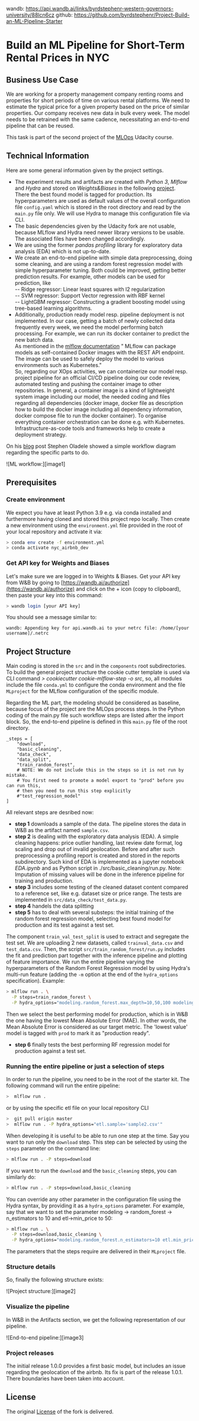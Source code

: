 wandb: https://api.wandb.ai/links/byrdstephenr-western-governors-university/88lcn6cz
github: https://github.com/byrdstephenr/Project-Build-an-ML-Pipeline-Starter

# Build an ML Pipeline for Short-Term Rental Prices in NYC
## Business Use Case
We are working for a property management company renting rooms and properties for short periods of 
time on various rental platforms. We need to estimate the typical price for a given property based 
on the price of similar properties. Our company receives new data in bulk every week. The model needs 
to be retrained with the same cadence, necessitating an end-to-end pipeline that can be reused.

This task is part of the second project of the [MLOps](https://www.udacity.com/course/machine-learning-dev-ops-engineer-nanodegree--nd0821) Udacity course.

## Technical Information
Here are some general information given by the project settings.
- The experiment results and artifacts are created with _Python 3_, _Mlflow_ and _Hydra_ and stored on _Weights&Biases_ in the following [project](https://wandb.ai/ilo/nyc_airbnb/overview).<br>
There the best found model is tagged for production. Its hyperparameters are used as default values of the overall configuration file ``config.yaml`` which is stored in the root directory and read by the ``main.py`` file only. We will use Hydra to manage this configuration file via CLI.
- The basic dependencies given by the Udacity fork are not usable, because MLflow and Hydra need newer library versions to be usable. The associated files have been changed accordingly.
- We are using the former _pandas profiling_ library for exploratory data analysis (EDA) which is not up-to-date.
- We create an end-to-end pipeline with simple data preprocessing, doing some cleaning, and are using a random forest regression model with simple hyperparameter tuning. Both could be improved, getting better prediction results. For example, other models can be used for prediction, like<br>
-- Ridge regressor: Linear least squares with l2 regularization<br>
-- SVM regressor: Support Vector regression with RBF kernel<br>
-- LightGBM regressor: Constructing a gradient boosting model using tree-based learning algorithms.
- Additionally, production ready model resp. pipeline deployment is not implemented. In our case, getting a batch of newly collected data frequently every week, we need the model performing batch processing. For example, we can run its docker container to predict the new batch data.<br>
As mentioned in the [mlflow documentation](https://www.mlflow.org/docs/latest/models.html#built-in-deployment-tools) " MLflow can package models as self-contained Docker images with the REST API endpoint. The image can be used to safely deploy the model to various environments such as Kubernetes."<br>
So, regarding our XOps activities, we can containerize our model resp. project pipeline for an official CI/CD pipeline doing our code review, automated testing and pushing the container image to other repositories. In general, a container image is a kind of lightweight system image including our model, the needed coding and files regarding all dependencies (docker image, docker file as description how to build the docker image including all dependency information, docker compose file to run the docker container). To organise everything container orchestration can be done e.g. with Kubernetes. Infrastructure-as-code tools and frameworks help to create a deployment strategy.

On his [blog](https://neptune.ai/blog/mlops-architecture-guide) post Stephen Oladele showed a simple workflow diagram regarding the specific parts to do.

![ML workflow:][image1]

## Prerequisites

### Create environment
We expect you have at least Python 3.9 e.g. via conda installed and furthermore having cloned and stored this project repo locally. Then create a new environment using the ``environment.yml`` file provided in the root of your local repository and activate it via:

```bash
> conda env create -f environment.yml
> conda activate nyc_airbnb_dev
```

### Get API key for Weights and Biases
Let's make sure we are logged in to Weights & Biases. Get your API key from W&B by going to 
[https://wandb.ai/authorize](https://wandb.ai/authorize) and click on the + icon (copy to clipboard), 
then paste your key into this command:

```bash
> wandb login [your API key]
```

You should see a message similar to:
```
wandb: Appending key for api.wandb.ai to your netrc file: /home/[your username]/.netrc
```

## Project Structure
Main coding is stored in the ``src`` and in the ``components`` root subdirectories. To build the general project structure the cookie cutter template is used via CLI command _> cookiecutter cookie-mlflow-step -o src_, so, all modules include the file ``conda.yml`` to configure the conda environment and the file ``MLproject`` for the MLflow configuration of the specific module.<br>

Regarding the ML part, the modeling should be considered as baseline, because focus of the project are the MLOps process steps. In the Python coding of the main.py file such workflow steps are listed after the import block. So, the end-to-end pipeline is defined in this ``main.py`` file of the root directory.

```
_steps = [
    "download",
    "basic_cleaning",
    "data_check",
    "data_split",
    "train_random_forest",
    # NOTE: We do not include this in the steps so it is not run by mistake.
    # You first need to promote a model export to "prod" before you can run this,
    # then you need to run this step explicitly
    #"test_regression_model"
]
```

 All relevant steps are desribed now:

- **step 1** downloads a sample of the data. The pipeline stores the data in W&B as the artifact named ``sample.csv``.
- **step 2** is dealing with the exploratory data analysis (EDA). A simple cleaning happens: price outlier handling, last review date format, log scaling and drop out of invalid geolocation. Before and after such preprocessing a profiling report is created and stored in the reports subdirectory. Such kind of EDA is implemented as a jupyter notebook _EDA.ipynb_ and as Python script in ./src/basic_cleaning/run.py. Note: Imputation of missing values will be done in the inference pipeline for training and production.
- **step 3** includes some testing of the cleaned dataset content compared to a reference set, like e.g. dataset size or price range. The tests are implemented in ``src/data_check/test_data.py``.
- **step 4** handels the data splitting
- **step 5** has to deal with several substeps: the initial training of the random forest regression model, selecting best found model for production and its test against a test set.
 
The component ``train_val_test_split`` is used to extract and segregate the test set. We are uploading 2 new datasets, called ``trainval_data.csv`` and ``test_data.csv``. Then, the script ``src/train_random_forest/run.py`` includes the fit and prediction part together with the inference pipeline and plotting of feature importance. We run the entire pipeline varying the hyperparameters of the Random Forest Regression model by using Hydra's multi-run feature (adding the `-m` option at the end of the `hydra_options` specification). Example:<br>
```bash
> mlflow run . \
  -P steps=train_random_forest \
  -P hydra_options="modeling.random_forest.max_depth=10,50,100 modeling.random_forest.n_estimators=100,200,500 -m"
```
Then we select the best performing model for production, which is in W&B the one having the lowest Mean Absolute Error (MAE). In other words, the Mean Absolute Error is considered as our target metric. The 'lowest value' model is tagged with ``prod`` to mark it as "production ready".
- **step 6** finally tests the best performing RF regression model for production against a test set.

### Running the entire pipeline or just a selection of steps
In order to run the pipeline, you need to be in the root of the starter kit. The following command will run the entire pipeline:

```bash
>  mlflow run .
```
or by using the specific etl file on your local repository CLI

```bash
>  git pull origin master
>  mlflow run . -P hydra_options="etl.sample='sample2.csv'"
```

When developing it is useful to be able to run one step at the time. Say you want to run only
the ``download`` step. This step can be selected by using the `steps` parameter on the command line:

```bash
> mlflow run . -P steps=download
```
If you want to run the ``download`` and the ``basic_cleaning`` steps, you can similarly do:
```bash
> mlflow run . -P steps=download,basic_cleaning
```
You can override any other parameter in the configuration file using the Hydra syntax, by
providing it as a ``hydra_options`` parameter. For example, say that we want to set the parameter
modeling -> random_forest -> n_estimators to 10 and etl->min_price to 50:

```bash
> mlflow run . \
  -P steps=download,basic_cleaning \
  -P hydra_options="modeling.random_forest.n_estimators=10 etl.min_price=50"
```
The parameters that the steps require are delivered in their `MLproject` file.

### Structure details
So, finally the following structure exists:

![Project structure:][image2]

### Visualize the pipeline
In W&B in the Artifacts section, we get the following representation of our pipeline.

![End-to-end pipeline:][image3]

### Project releases
The initial release 1.0.0 provides a first basic model, but includes an issue regarding the geolocation of the airbnb. Its fix is part of the release 1.0.1. There boundaries have been taken into account.

## License
The original [License](LICENSE.txt) of the fork is delivered.
